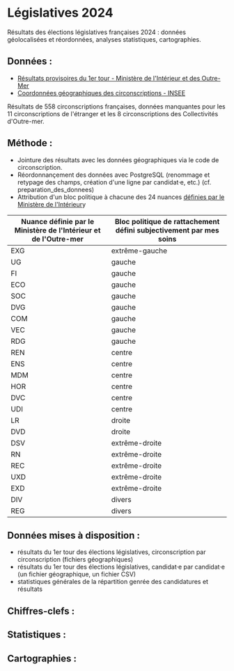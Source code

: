 # Législatives 2024
Résultats des élections législatives françaises 2024 : données géolocalisées et réordonnées, analyses statistiques, cartographies.

## Données :
- [Résultats provisoires du 1er tour - Ministère de l'Intérieur et des Outre-Mer](https://www.data.gouv.fr/fr/datasets/elections-legislatives-des-30-juin-et-7-juillet-2024-resultats-provisoires-du-1er-tour/)
- [Coordonnées géographiques des circonscriptions - INSEE](https://www.insee.fr/fr/statistiques/6441661?sommaire=6436478)

Résultats de 558 circonscriptions françaises, données manquantes pour les 11 circonscriptions de l'étranger et les 8 circonscriptions des Collectivités d'Outre-mer.

## Méthode :
- Jointure des résultats avec les données géographiques via le code de circonscription.
- Réordonnançement des données avec PostgreSQL (renommage et retypage des champs, création d'une ligne par candidat·e, etc.) (cf. preparation_des_donnees)
- Attribution d'un bloc politique à chacune des 24 nuances [définies par le Ministère de l'Intérieur](https://www.resultats-elections.interieur.gouv.fr/legislatives2024/referentiel.html)y

| Nuance définie par le Ministère de l'Intérieur et de l'Outre-mer | Bloc politique de rattachement défini subjectivement par mes soins |
|------------------------------------------------------------------|--------------------------------------------------------------------|
| EXG                                                              | extrême-gauche                                                     |
| UG                                                               | gauche                                                             |
| FI                                                               | gauche                                                             |
| ECO                                                              | gauche                                                             |
| SOC                                                              | gauche                                                             |
| DVG                                                              | gauche                                                             |
| COM                                                              | gauche                                                             |
| VEC                                                              | gauche                                                             |
| RDG                                                              | gauche                                                             |
| REN                                                              | centre                                                             |
| ENS                                                              | centre                                                             |
| MDM                                                              | centre                                                             |
| HOR                                                              | centre                                                             |
| DVC                                                              | centre                                                             |
| UDI                                                              | centre                                                             |
| LR                                                               | droite                                                             |
| DVD                                                              | droite                                                             |
| DSV                                                              | extrême-droite                                                     |
| RN                                                               | extrême-droite                                                     |
| REC                                                              | extrême-droite                                                     |
| UXD                                                              | extrême-droite                                                     |
| EXD                                                              | extrême-droite                                                     |
| DIV                                                              | divers                                                             |
| REG                                                              | divers                                                             |

## Données mises à disposition :
- résultats du 1er tour des élections législatives, circonscription par circonscription (fichiers géographiques)
- résultats du 1er tour des élections législatives, candidat·e par candidat·e (un fichier géographique, un fichier CSV)
- statistiques générales de la répartition genrée des candidatures et résultats

## Chiffres-clefs :

## Statistiques :

## Cartographies :

